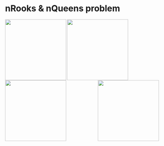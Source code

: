 <h1> nRooks & nQueens problem </h1>

<p>
  <img src = "https://s3-eu-west-1.amazonaws.com/james.margrove/generalReadMEpictures/nqueens1.png" height = "200px" align = "left">
  <img src = "https://s3-eu-west-1.amazonaws.com/james.margrove/generalReadMEpictures/nqueens3.png" height = "200px" align = "center">
   <img src = "https://s3-eu-west-1.amazonaws.com/james.margrove/generalReadMEpictures/nqueens4.png" height = "200px" align = "center">
  <img src = "https://s3-eu-west-1.amazonaws.com/james.margrove/generalReadMEpictures/nqueens2.png" height = "200px" align = "right">
</p>

